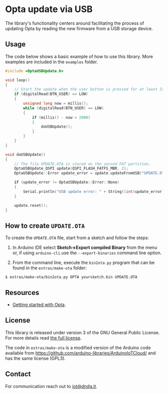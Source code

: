 # Opta update via USB

The library's functionality centers around facilitating the process of
updating Opta by reading the new firmware from a USB storage device.

## Usage

The code below shows a basic example of how to use this library. More
examples are included in the `examples` folder.

```cpp
#include <OptaUSBUpdate.h>

void loop()
{
    // Start the update when the user button is pressed for at least 2s.
    if (digitalRead(BTN_USER) == LOW)
    {
        unsigned long now = millis();
        while (digitalRead(BTN_USER) == LOW)
        {
            if (millis() - now > 2000)
            {
                doUSBUpdate();
            }
        }
    }
}

void doUSBUpdate()
{
    // The file UPDATE.OTA is stored on the second FAT partition.
    OptaUSBUpdate_QSPI update(QSPI_FLASH_FATFS_MBR, 2);
    OptaUSBUpdate::Error update_error = update.updateFromUSB("UPDATE.OTA"));

    if (update_error != OptaUSBUpdate::Error::None)
    {
        Serial.println("USB update error: " + String((int)update_error));
    }

    update.reset();
}
```

## How to create `UPDATE.OTA`

To create the `UPDATE.OTA` file, start from a sketch and follow the steps:

1) In Arduino IDE select **Sketch->Export compiled Binary** from the menu or,
if using `arduino-cli` use the `--export-binaries` command line option.

2) From the command line, execute the `bin2ota.py` program that can be found
in the `extras/make-ota` folder:

```
$ extras/make-ota/bin2ota.py OPTA yoursketch.bin UPDATE.OTA
```

## Resources

* [Getting started with Opta](https://opta.findernet.com/en/tutorial/getting-started).

## License

This library is released under version 3 of the GNU General Public License. 
For more details read [the full license](./LICENSE).

The code in `extras/make-ota` is a modified version of the Arduino code
available from https://github.com/arduino-libraries/ArduinoIoTCloud/ and
has the same license (GPL3).

## Contact

For communication reach out to <iot@dndg.it>.
